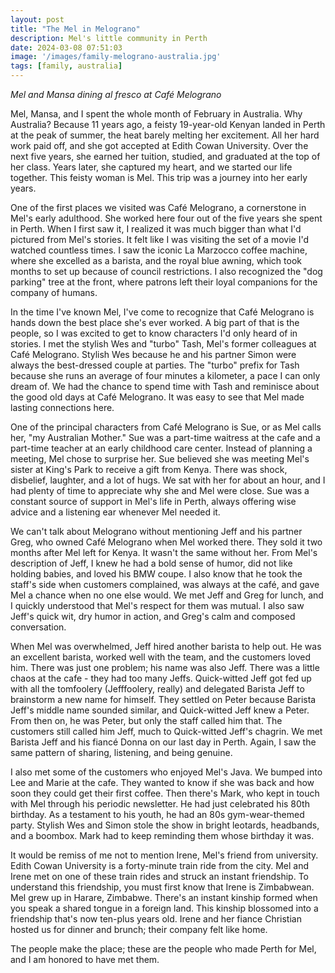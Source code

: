 ```yaml
---
layout: post
title: "The Mel in Melograno"
description: Mel's little community in Perth
date: 2024-03-08 07:51:03
image: '/images/family-melograno-australia.jpg'
tags: [family, australia]
---
```


_Mel and Mansa dining al fresco at Café Melograno_

Mel, Mansa, and I spent the whole month of February in Australia. Why Australia? Because 11 years ago, a feisty 19-year-old Kenyan landed in Perth at the peak of summer, the heat barely melting her excitement. All her hard work paid off, and she got accepted at Edith Cowan University. Over the next five years, she earned her tuition, studied, and graduated at the top of her class. Years later, she captured my heart, and we started our life together. This feisty woman is Mel. This trip was a journey into her early years.

One of the first places we visited was Café Melograno, a cornerstone in Mel's early adulthood. She worked here four out of the five years she spent in Perth. When I first saw it, I realized it was much bigger than what I'd pictured from Mel's stories. It felt like I was visiting the set of a movie I'd watched countless times. I saw the iconic La Marzocco coffee machine, where she excelled as a barista, and the royal blue awning, which took months to set up because of council restrictions. I also recognized the "dog parking" tree at the front, where patrons left their loyal companions for the company of humans.

In the time I've known Mel, I've come to recognize that Café Melograno is hands down the best place she's ever worked. A big part of that is the people, so I was excited to get to know characters I'd only heard of in stories. I met the stylish Wes and "turbo" Tash, Mel's former colleagues at Café Melograno. Stylish Wes because he and his partner Simon were always the best-dressed couple at parties. The "turbo" prefix for Tash because she runs an average of four minutes a kilometer, a pace I can only dream of. We had the chance to spend time with Tash and reminisce about the good old days at Café Melograno. It was easy to see that Mel made lasting connections here.

One of the principal characters from Café Melograno is Sue, or as Mel calls her, "my Australian Mother." Sue was a part-time waitress at the cafe and a part-time teacher at an early childhood care center. Instead of planning a meeting, Mel chose to surprise her. Sue believed she was meeting Mel's sister at King's Park to receive a gift from Kenya. There was shock, disbelief, laughter, and a lot of hugs. We sat with her for about an hour, and I had plenty of time to appreciate why she and Mel were close. Sue was a constant source of support in Mel's life in Perth, always offering wise advice and a listening ear whenever Mel needed it.

We can't talk about Melograno without mentioning Jeff and his partner Greg, who owned Café Melograno when Mel worked there. They sold it two months after Mel left for Kenya. It wasn't the same without her. From Mel's description of Jeff, I knew he had a bold sense of humor, did not like holding babies, and loved his BMW coupe. I also know that he took the staff's side when customers complained, was always at the café, and gave Mel a chance when no one else would. We met Jeff and Greg for lunch, and I quickly understood that Mel's respect for them was mutual. I also saw Jeff's quick wit, dry humor in action, and Greg's calm and composed conversation.

When Mel was overwhelmed, Jeff hired another barista to help out. He was an excellent barista, worked well with the team, and the customers loved him. There was just one problem; his name was also Jeff. There was a little chaos at the cafe - they had too many Jeffs. Quick-witted Jeff got fed up with all the tomfoolery (Jefffoolery, really) and delegated Barista Jeff to brainstorm a new name for himself. They settled on Peter because Barista Jeff's middle name sounded similar, and Quick-witted Jeff knew a Peter. From then on, he was Peter, but only the staff called him that. The customers still called him Jeff, much to Quick-witted Jeff's chagrin. We met Barista Jeff and his fiancé Donna on our last day in Perth. Again, I saw the same pattern of sharing, listening, and being genuine. 

I also met some of the customers who enjoyed Mel's Java. We bumped into  Lee and Marie at the cafe. They wanted to know if she was back and how soon they could get their first coffee. Then there's Mark, who kept in touch with Mel through his periodic newsletter. He had just celebrated his 80th birthday. As a testament to his youth, he had an 80s gym-wear-themed party. Stylish Wes and Simon stole the show in bright leotards, headbands, and a boombox. Mark had to keep reminding them whose birthday it was.

It would be remiss of me not to mention Irene, Mel's friend from university. Edith Cowan University is a forty-minute train ride from the city. Mel and Irene met on one of these train rides and struck an instant friendship. To understand this friendship, you must first know that Irene is Zimbabwean. Mel grew up in Harare, Zimbabwe. There's an instant kinship formed when you speak a shared tongue in a foreign land. This kinship blossomed into a friendship that's now ten-plus years old. Irene and her fiance Christian hosted us for dinner and brunch; their company felt like home. 

The people make the place; these are the people who made Perth for Mel, and I am honored to have met them.